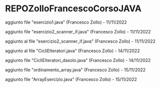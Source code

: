 # REPOZolloFrancescoCorsoJAVA

aggiunto file "esercizio1.java" (Francesco Zollo) - 11/11/2022

aggiunto file "esercizio2_scanner_if.java" (Francesco Zollo) - 11/11/2022

aggiunto al file "esercizio2_scanner_if.java" (Francesco Zollo) - 11/11/2022

aggiunto al file "CicliEIteratori.java" (Francesco Zollo) - 14/11/2022

aggiunto file "CicliEIteratori_dasolo.java" (Francesco Zollo) - 14/11/2022

aggiunto file "ordinamento_array.java" (Francesco Zollo) - 15/11/2022

aggiunto file "ArrayEsercizio.java" (Francesco Zollo) - 15/11/2022
